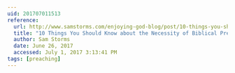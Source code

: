 ```yaml
---
uid: 201707011513
reference:
  url: http://www.samstorms.com/enjoying-god-blog/post/10-things-you-should-know-about-the-necessity-of-biblical-preaching
  title: "10 Things You Should Know about the Necessity of Biblical Preaching"
  author: Sam Storms
  date: June 26, 2017
  accessed: July 1, 2017 3:13:41 PM
tags: [preaching]
---
```

